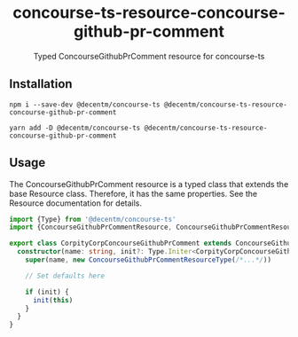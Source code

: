 <h1 align="center">
  concourse-ts-resource-concourse-github-pr-comment
</h1>

<div align="center">

  Typed ConcourseGithubPrComment resource for concourse-ts
</div>

## Installation

`npm i --save-dev @decentm/concourse-ts @decentm/concourse-ts-resource-concourse-github-pr-comment`

`yarn add -D @decentm/concourse-ts @decentm/concourse-ts-resource-concourse-github-pr-comment`

## Usage

The ConcourseGithubPrComment resource is a typed class that extends the base Resource class.
Therefore, it has the same properties. See the Resource documentation for details.

```typescript
import {Type} from '@decentm/concourse-ts'
import {ConcourseGithubPrCommentResource, ConcourseGithubPrCommentResourceType} from '@decentm/concourse-ts-resource-concourse-github-pr-comment'

export class CorpityCorpConcourseGithubPrComment extends ConcourseGithubPrCommentResource {
  constructor(name: string, init?: Type.Initer<CorpityCorpConcourseGithubPrComment>) {
    super(name, new ConcourseGithubPrCommentResourceType(/*...*/))

    // Set defaults here

    if (init) {
      init(this)
    }
  }
}
```
